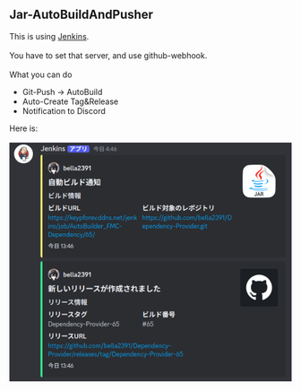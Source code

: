## Jar-AutoBuildAndPusher
This is using [Jenkins](https://www.jenkins.io/).<br><br>
You have to set that server, and use github-webhook.<br><br>
What you can do
* Git-Push -> AutoBuild
* Auto-Create Tag&Release
* Notification to Discord

Here is:<br><br>
![alt text](https://github.com/bella2391/branding/blob/master/explain/autobuilder/discord_notification.png)<br>
